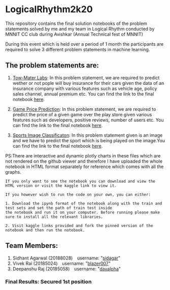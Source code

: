 # LogicalRhythm2k20
This repository contains the final solution notebooks of the problem statements solved by me and my team in Logical Rhythm conducted by MNNIT CC club during Avishkar (Annual Technical fest of MNNIT)

During this event which is held over a period of 1 month the participants are required to solve 3 different problem statements in machine learning.

## The problem statements are:

1. [Tow-Mater Labs](https://www.kaggle.com/c/Tow-Mater-Labs): In this problem statement, we are required to predict wether or not pople will buy insurance for their cars given the data of an insurance company with various features such as vehicle age, policy sales channel, annual premium etc. You can find the link to the final notebook [here](https://www.kaggle.com/davalpha/tow-mater-final).

2. [Game Price Prediction](https://www.kaggle.com/c/logical-rythm-2k20-game-price-prediction): In this problem statement, we are required to predict the price of a given game over the play store given various features such as developers, positive reviews, number of users etc. You can find the link to the final notebook [here](https://www.kaggle.com/sidagar/gameprice-main).

3. [Sports Image Classificaton](https://www.kaggle.com/c/logical-rythm-2k20-sports-image-classification): In this problem statement given is an image and we have to predict the sport which is being played on the image.You can find the link to the final notebook [here](https://www.kaggle.com/blazer007/sports-image-classification-with-fastai).
  
PS:There are interactive and dynamic plotly charts in these files which are not rendered on the github viewer and 
therefore I have uploaded the whole notebook in HTML format separately for reference which comes with all the graphs.
    
    If you only want to see the notebook you can download and view the HTML version or visit the kaggle link to view it.
    
    If you however wish to run the code on your own, you can either:
    
    1. Download the ipynb format of the notebook along with the train and test sets and set the path of train test inside 
    the notebook and run it on your computer. Before running please make sure to install all the relevant libraries.
    
    2. Visit kaggle links provided and fork the pinned version of the notebook and then run the notebook.

## Team Members:

1. Sidhant Agarwal (20188028)&ensp;&ensp;username: "[sidagar](https://www.kaggle.com/sidagar)"
2. Vivek Rai (20185024)&ensp;&ensp;username: "[blazer007](https://www.kaggle.com/blazer007)"
3. Deepanshu Raj (20185058)&ensp;&ensp;username: "[davalpha](https://www.kaggle.com/davalpha)"

### Final Results: Secured 1st position
